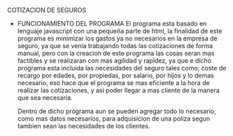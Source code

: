 COTIZACION DE SEGUROS
- FUNCIONAMIENTO DEL PROGRAMA 
    El programa esta basado en lenguaje javascript con una pequeña parte de html, la finalidad de este programa es minimizar los gastos ya no necesarios en la empresa de seguro, ya que se venia trabajando todas las cotizaciones de forma manual, pero con la creacion de este programa las cosas seran mas factibles y se realizaran con mas agilidad y rapidez, ya que e dicho programa esta incluida las necesidades del seguro tales como; coste de recargo por edades, por propiedas, por salario, por hijos y lo demas necesario, eso hace que el programa se mas eficiente a la hora de realizar las cotizaciones, y asi poder llegar a mas cliente de la manera que sea necesaria.

    Dentro de dicho programa aun se pueden agregar todo lo necesario, como mas datos necesarios, para adquisicion de una poliza segun tambien sean las necesidades de los clientes.